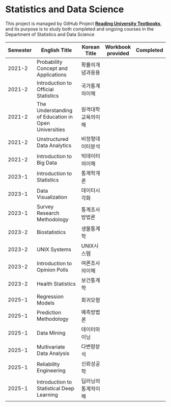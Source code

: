 # Statistics and Data Science
This project is managed by GitHub Project **[Reading University Textbooks](https://github.com/users/hwahyeon/projects/1)**, and its purpose is to study both completed and ongoing courses in the Department of Statistics and Data Science

|Semester|English Title|Korean Title|Workbook <br/> provided|Completed|
|---|---|---|:---:|:---:|
|2021-2|Probability Concept and Applications|확률의개념과응용|||
|2021-2|Introduction to Official Statistics|국가통계의이해|||
|2021-2|The Understanding of Education in Open Universities|원격대학교육의이해|||
|2021-2|Unstructured Data Analytics|비정형데이터분석|||
|2021-2|Introduction to Big Data|빅데이터의이해|||
|2023-1|Introduction to Statistics|통계학개론|||
|2023-1|Data Visualization|데이터시각화|||
|2023-1|Survey Research Methodology|통계조사방법론|||
|2023-2|Biostatistics|생물통계학|||
|2023-2|UNIX Systems|UNIX시스템|||
|2023-2|Introduction to Opinion Polls|여론조사의이해|||
|2023-2|Health Statistics|보건통계학|||
|2025-1|Regression Models|회귀모형|||
|2025-1|Prediction Methodology|예측방법론|||
|2025-1|Data Mining|데이터마이닝|||
|2025-1|Multivariate Data Analysis|다변량분석|||
|2025-1|Reliability Engineering|신뢰성공학|||
|2025-1|Introduction to Statistical Deep Learning|딥러닝의통계적이해|||
